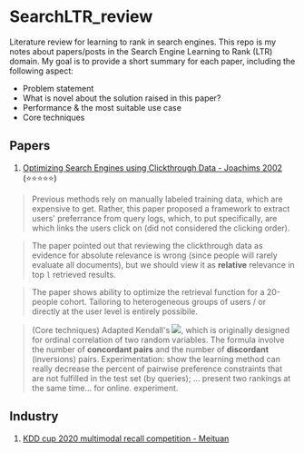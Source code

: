 # SearchLTR_review
Literature review for learning to rank in search engines. This repo is my notes about papers/posts in the Search Engine Learning to Rank (LTR) domain. My goal is to provide a short summary for each paper, including the following aspect:
- Problem statement
- What is novel about the solution raised in this paper?
- Performance & the most suitable use case
- Core techniques


## Papers
1. [Optimizing Search Engines using Clickthrough Data - Joachims 2002](https://www.cs.cornell.edu/people/tj/publications/joachims_02c.pdf) (:star::star::star::star::star:)
> Previous methods rely on manually labeled training data, which are expensive to get. Rather, this paper proposed a framework to extract users' preferrance from query logs, which, to put specifically, are which links the users click on (did not considered the clicking order). 

> The paper pointed out that reviewing the clickthrough data as evidence for absolute relevance is wrong (since people will rarely evaluate all documents), but we should view it as **relative** relevance in top `l` retrieved results.	

> The paper shows ability to optimize the retrieval function for a 20-people cohort. Tailoring to heterogeneous groups of users / or directly at the user level is entirely possibile.

> (Core techniques) Adapted Kendall's <img src="https://render.githubusercontent.com/render/math?math=\tau">, which is originally designed for ordinal correlation of two random variables. The formula involve the number of **concordant pairs** and the number of **discordant** (inversions) pairs. Experimentation: show the learning method can really decrease the percent of pairwise preference constraints that are not fulfilled in the test set (by queries); ... present two rankings at the same time... for online. experiment.


## Industry
1. [KDD cup 2020 multimodal recall competition - Meituan](https://chowdera.com/2020/11/20201113161610957k.html)
